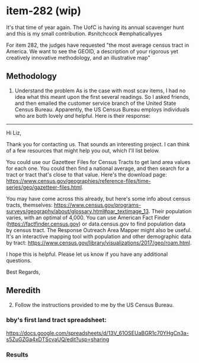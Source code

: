 # item-282 (wip)

It's that time of year again. The UofC is having its annual scavenger hunt and this is my small contribution. 
#snitchcock #emphaticallyyes

For item 282, the judges have requested "the most average census tract in America. We want to see the GEOID, a description of your rigorous yet creatively innovative methodology, and an illustrative map"

## Methodology

1. Understand the problem
As is the case with most scav items, I had no idea what this meant upon the first several readings. So I asked friends, and then emailed the customer service branch of the United State Census Bureau. Apparently, the US Census Bureau employs individuals who are both lovely _and_ helpful. Here is their response:

---
Hi Liz,

Thank you for contacting us. That sounds an interesting project. I can think of a few resources that might help you out, which I'll list below.

You could use our Gazetteer Files for Census Tracts to get land area values for each one. You could then find a national average, and then search for a tract or tract that's close to that value. Here's the download page: https://www.census.gov/geographies/reference-files/time-series/geo/gazetteer-files.html.

You may have come across this already, but here's some info about census tracts, themselves: https://www.census.gov/programs-surveys/geography/about/glossary.html#par_textimage_13. Their population varies, with an optimal of 4,000. You can use American Fact Finder (https://factfinder.census.gov) or data.census.gov to find population data by census tract. The Response Outreach Area Mapper might also be useful. It's an interactive mapping tool with population and other demographic data by tract: https://www.census.gov/library/visualizations/2017/geo/roam.html.

I hope this is helpful. Please let us know if you have any additional questions.

Best Regards,

Meredith
---

2. Follow the instructions provided to me by the US Census Bureau.

### bby's first land tract spreadsheet:
https://docs.google.com/spreadsheets/d/13V_61OSEUaBGR1c70YHgCn3a-s5ZuGZGa4xDTScvaUQ/edit?usp=sharing

### Results
